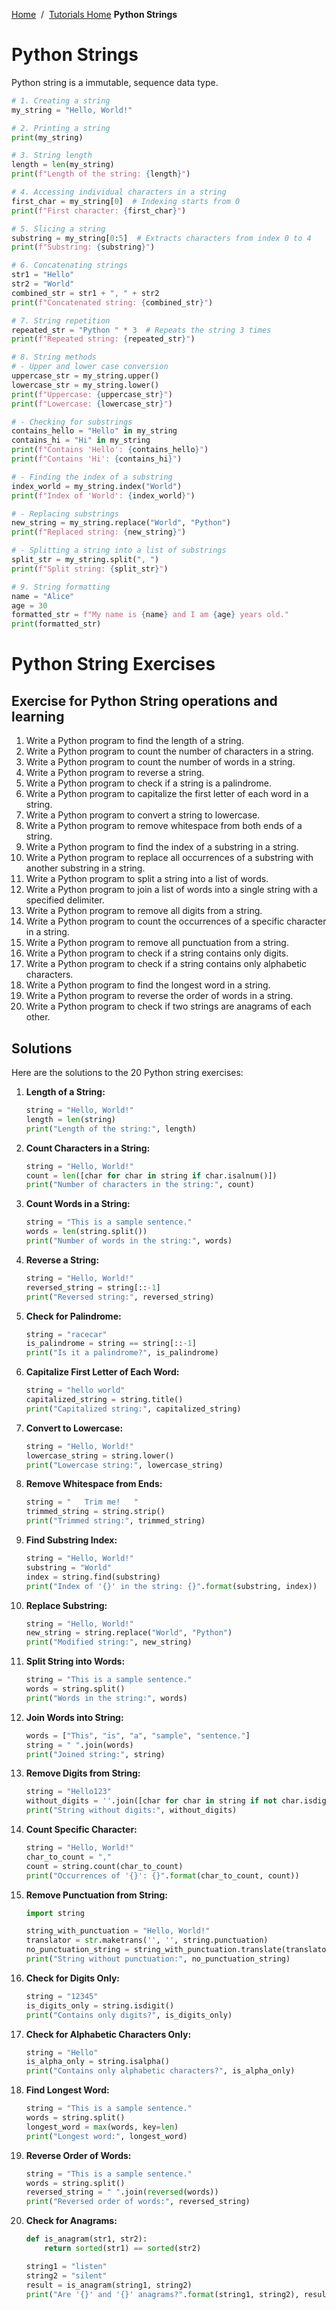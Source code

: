 <a href="/">Home</a>&nbsp;&nbsp;/&nbsp;&nbsp;<a href="/tutorials/tutorials_home_page">Tutorials Home</a>
<b>Python Strings</b>
<br>

# Python Strings
Python string is a immutable, sequence data type.
```python
# 1. Creating a string
my_string = "Hello, World!"

# 2. Printing a string
print(my_string)

# 3. String length
length = len(my_string)
print(f"Length of the string: {length}")

# 4. Accessing individual characters in a string
first_char = my_string[0]  # Indexing starts from 0
print(f"First character: {first_char}")

# 5. Slicing a string
substring = my_string[0:5]  # Extracts characters from index 0 to 4
print(f"Substring: {substring}")

# 6. Concatenating strings
str1 = "Hello"
str2 = "World"
combined_str = str1 + ", " + str2
print(f"Concatenated string: {combined_str}")

# 7. String repetition
repeated_str = "Python " * 3  # Repeats the string 3 times
print(f"Repeated string: {repeated_str}")

# 8. String methods
# - Upper and lower case conversion
uppercase_str = my_string.upper()
lowercase_str = my_string.lower()
print(f"Uppercase: {uppercase_str}")
print(f"Lowercase: {lowercase_str}")

# - Checking for substrings
contains_hello = "Hello" in my_string
contains_hi = "Hi" in my_string
print(f"Contains 'Hello': {contains_hello}")
print(f"Contains 'Hi': {contains_hi}")

# - Finding the index of a substring
index_world = my_string.index("World")
print(f"Index of 'World': {index_world}")

# - Replacing substrings
new_string = my_string.replace("World", "Python")
print(f"Replaced string: {new_string}")

# - Splitting a string into a list of substrings
split_str = my_string.split(", ")
print(f"Split string: {split_str}")

# 9. String formatting
name = "Alice"
age = 30
formatted_str = f"My name is {name} and I am {age} years old."
print(formatted_str)
```

# Python String Exercises 

## Exercise for Python String operations and learning

1. Write a Python program to find the length of a string.
2. Write a Python program to count the number of characters in a string.
3. Write a Python program to count the number of words in a string.
4. Write a Python program to reverse a string.
5. Write a Python program to check if a string is a palindrome.
6. Write a Python program to capitalize the first letter of each word in a string.
7. Write a Python program to convert a string to lowercase.
8. Write a Python program to remove whitespace from both ends of a string.
9. Write a Python program to find the index of a substring in a string.
10. Write a Python program to replace all occurrences of a substring with another substring in a string.
11. Write a Python program to split a string into a list of words.
12. Write a Python program to join a list of words into a single string with a specified delimiter.
13. Write a Python program to remove all digits from a string.
14. Write a Python program to count the occurrences of a specific character in a string.
15. Write a Python program to remove all punctuation from a string.
16. Write a Python program to check if a string contains only digits.
17. Write a Python program to check if a string contains only alphabetic characters.
18. Write a Python program to find the longest word in a string.
19. Write a Python program to reverse the order of words in a string.
20. Write a Python program to check if two strings are anagrams of each other.

## Solutions
Here are the solutions to the 20 Python string exercises:

1. **Length of a String:**
   ```python
   string = "Hello, World!"
   length = len(string)
   print("Length of the string:", length)
   ```

2. **Count Characters in a String:**
   ```python
   string = "Hello, World!"
   count = len([char for char in string if char.isalnum()])
   print("Number of characters in the string:", count)
   ```

3. **Count Words in a String:**
   ```python
   string = "This is a sample sentence."
   words = len(string.split())
   print("Number of words in the string:", words)
   ```

4. **Reverse a String:**
   ```python
   string = "Hello, World!"
   reversed_string = string[::-1]
   print("Reversed string:", reversed_string)
   ```

5. **Check for Palindrome:**
   ```python
   string = "racecar"
   is_palindrome = string == string[::-1]
   print("Is it a palindrome?", is_palindrome)
   ```

6. **Capitalize First Letter of Each Word:**
   ```python
   string = "hello world"
   capitalized_string = string.title()
   print("Capitalized string:", capitalized_string)
   ```

7. **Convert to Lowercase:**
   ```python
   string = "Hello, World!"
   lowercase_string = string.lower()
   print("Lowercase string:", lowercase_string)
   ```

8. **Remove Whitespace from Ends:**
   ```python
   string = "   Trim me!   "
   trimmed_string = string.strip()
   print("Trimmed string:", trimmed_string)
   ```

9. **Find Substring Index:**
   ```python
   string = "Hello, World!"
   substring = "World"
   index = string.find(substring)
   print("Index of '{}' in the string: {}".format(substring, index))
   ```

10. **Replace Substring:**
    ```python
    string = "Hello, World!"
    new_string = string.replace("World", "Python")
    print("Modified string:", new_string)
    ```

11. **Split String into Words:**
    ```python
    string = "This is a sample sentence."
    words = string.split()
    print("Words in the string:", words)
    ```

12. **Join Words into String:**
    ```python
    words = ["This", "is", "a", "sample", "sentence."]
    string = " ".join(words)
    print("Joined string:", string)
    ```

13. **Remove Digits from String:**
    ```python
    string = "Hello123"
    without_digits = ''.join([char for char in string if not char.isdigit()])
    print("String without digits:", without_digits)
    ```

14. **Count Specific Character:**
    ```python
    string = "Hello, World!"
    char_to_count = ","
    count = string.count(char_to_count)
    print("Occurrences of '{}': {}".format(char_to_count, count))
    ```

15. **Remove Punctuation from String:**
    ```python
    import string

    string_with_punctuation = "Hello, World!"
    translator = str.maketrans('', '', string.punctuation)
    no_punctuation_string = string_with_punctuation.translate(translator)
    print("String without punctuation:", no_punctuation_string)
    ```

16. **Check for Digits Only:**
    ```python
    string = "12345"
    is_digits_only = string.isdigit()
    print("Contains only digits?", is_digits_only)
    ```

17. **Check for Alphabetic Characters Only:**
    ```python
    string = "Hello"
    is_alpha_only = string.isalpha()
    print("Contains only alphabetic characters?", is_alpha_only)
    ```

18. **Find Longest Word:**
    ```python
    string = "This is a sample sentence."
    words = string.split()
    longest_word = max(words, key=len)
    print("Longest word:", longest_word)
    ```

19. **Reverse Order of Words:**
    ```python
    string = "This is a sample sentence."
    words = string.split()
    reversed_string = " ".join(reversed(words))
    print("Reversed order of words:", reversed_string)
    ```

20. **Check for Anagrams:**
    ```python
    def is_anagram(str1, str2):
        return sorted(str1) == sorted(str2)

    string1 = "listen"
    string2 = "silent"
    result = is_anagram(string1, string2)
    print("Are '{}' and '{}' anagrams?".format(string1, string2), result)
    ```